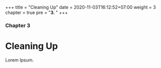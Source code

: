 +++
title = "Cleaning Up"
date = 2020-11-03T16:12:52+07:00
weight = 3
chapter = true
pre = "<b>3. </b>"
+++

### Chapter 3

# Cleaning Up

Lorem Ipsum.